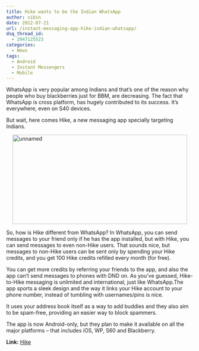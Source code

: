 ```yaml
---
title: Hike wants to be the Indian WhatsApp
author: vibin
date: 2012-07-21
url: /instant-messaging-app-hike-indian-whatsapp/
dsq_thread_id:
  - 2947125523
categories:
  - News
tags:
  - Android
  - Instant Messengers
  - Mobile
---
```

WhatsApp is very popular among Indians and that’s one of the reason why people who buy blackberries just for BBM, are decreasing. The fact that WhatsApp is cross platform, has hugely contributed to its success. It’s everywhere, even on S40 devices.

But wait, here comes Hike, a new messaging app specially targeting Indians.

[<img class="wp-image-59905" style="background-image: none; padding-left: 0px; padding-right: 0px; display: block; float: none; margin-left: auto; margin-right: auto; padding-top: 0px; border: 0px;" title="unnamed" role="img" alt="unnamed" src="http://cdn.devilsworkshop.org/files/2012/07/unnamed_thumb.jpg" width="470" height="240" border="0" />][1]

So, how is Hike different from WhatsApp? In WhatsApp, you can send messages to your friend only if he has the app installed, but with Hike, you can send messages to even non-Hike users. That sounds nice, but messages to non-Hike users can be sent only by spending your Hike credits, and you get 100 Hike credits refilled every month (for free).

You can get more credits by referring your friends to the app, and also the app can’t send messages to phones with DND on. As you’ve guessed, Hike-to-Hike messaging is unlimited and international, just like WhatsApp.The app sports a sleek design and the way it links your Hike account to your phone number, instead of tumbling with usernames/pins is nice.

It uses your address book itself as a way to add buddies and they also aim to be spam-free, providing an easier way to block spammers.

The app is now Android-only, but they plan to make it available on all the major platforms – that includes iOS, WP, S60 and Blackberry.

**Link:** <a href="http://get.hike.in/" onclick="_gaq.push(['_trackEvent', 'outbound-article', 'http://get.hike.in/', 'Hike']);" target="_blank">Hike</a>

 [1]: http://cdn.devilsworkshop.org/files/2012/07/unnamed.jpg
